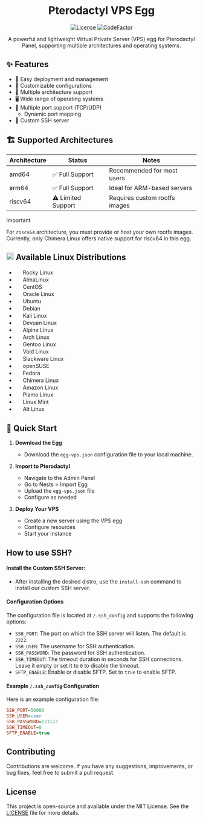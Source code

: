 <div align="center">

# Pterodactyl VPS Egg

[![License](https://img.shields.io/github/license/ysdragon/Pterodactyl-VPS-Egg)](https://github.com/ysdragon/Pterodactyl-VPS-Egg/blob/main/LICENSE)
[![CodeFactor](https://www.codefactor.io/repository/github/ysdragon/pterodactyl-vps-egg/badge)](https://www.codefactor.io/repository/github/ysdragon/pterodactyl-vps-egg)

A powerful and lightweight Virtual Private Server (VPS) egg for Pterodactyl Panel, supporting multiple architectures and operating systems.
</div>

## ✨ Features

- 🚀 Easy deployment and management
- 🔧 Customizable configurations
- 🔄 Multiple architecture support
- 🖥️ Wide range of operating systems
- 🔌 Multiple port support (TCP/UDP)
   - Dynamic port mapping
- 🚀 Custom SSH server

## 🏗️ Supported Architectures

| Architecture | Status | Notes |
|-------------|--------|-------|
| amd64 | ✅ Full Support | Recommended for most users |
| arm64 | ✅ Full Support | Ideal for ARM-based servers |
| riscv64 | ⚠️ Limited Support | Requires custom rootfs images |

> [!IMPORTANT]
> For `riscv64` architecture, you must provide or host your own rootfs images. Currently, only Chimera Linux offers native support for riscv64 in this egg.

## <img width="20" height="20" src="https://www.kernel.org/theme/images/logos/favicon.png" /> Available Linux Distributions
- <img width="16" height="16" src="https://rockylinux.org/favicon.png" /> Rocky Linux
- <img width="16" height="16" src="https://almalinux.org/fav/favicon.ico" /> AlmaLinux
- <img width="16" height="16" src="https://www.centos.org/assets/img/favicon.png" /> CentOS
- <img width="16" height="16" src="https://www.oracle.com/asset/web/favicons/favicon-32.png" /> Oracle Linux
- <img width="16" height="16" src="https://netplan.readthedocs.io/en/latest/_static/favicon.png" /> Ubuntu
- <img width="16" height="16" src="https://www.debian.org/favicon.ico" /> Debian
- <img width="16" height="16" src="https://github.com/bin456789/reinstall/assets/7548515/f74b3d5b-085f-4df3-bcc9-8a9bd80bb16d" /> Kali Linux
- <img width="16" height="16" src="https://www.devuan.org/ui/img/favicon.ico" /> Devuan Linux
- <img width="16" height="16" src="https://www.alpinelinux.org/alpine-logo.ico" /> Alpine Linux
- <img width="16" height="16" src="https://archlinux.org/static/favicon.png" /> Arch Linux
- <img width="16" height="16" src="https://www.gentoo.org/assets/img/logo/gentoo-g.png" /> Gentoo Linux
- <img width="16" height="16" src="https://voidlinux.org/assets/img/favicon.png" /> Void Linux
- <img width="16" height="16" src="http://www.slackware.com/favicon.ico" /> Slackware Linux
- <img width="16" height="16" src="https://static.opensuse.org/favicon.ico" /> openSUSE
- <img width="16" height="16" src="https://fedoraproject.org/favicon.ico" /> Fedora
- <img width="16" height="16" src="https://chimera-linux.org/assets/icons/favicon48.png" /> Chimera Linux
- <img width="16" height="16" src="https://aws.amazon.com/favicon.ico" /> Amazon Linux
- <img width="16" height="16" src="https://www.plamolinux.org/images/garland_logo.jpg" /> Plamo Linux
- <img width="16" height="16" src="https://linuxmint.com/web/img/favicon.ico" /> Linux Mint
- <img width="16" height="16" src="https://en.altlinux.org/favicon.svg" /> Alt Linux

## 🚀 Quick Start

1. **Download the Egg**
   - Download the `egg-vps.json` configuration file to your local machine.
2. **Import to Pterodactyl**
   - Navigate to the Admin Panel
   - Go to Nests > Import Egg
   - Upload the `egg-vps.json` file
   - Configure as needed

3. **Deploy Your VPS**
   - Create a new server using the VPS egg
   - Configure resources
   - Start your instance

## How to use SSH?

#### Install the Custom SSH Server:
   - After installing the desired distro, use the `install-ssh` command to install our custom SSH server.

#### Configuration Options

The configuration file is located at `/.ssh_config` and supports the following options:

- `SSH_PORT`: The port on which the SSH server will listen. The default is `2222`.
- `SSH_USER`: The username for SSH authentication.
- `SSH_PASSWORD`: The password for SSH authentication.
- `SSH_TIMEOUT`: The timeout duration in seconds for SSH connections. Leave it empty or set it to `0` to disable the timeout.
- `SFTP_ENABLE`: Enable or disable SFTP. Set to `true` to enable SFTP.

#### Example `/.ssh_config` Configuration

Here is an example configuration file:

```ini
SSH_PORT=50000
SSH_USER=user
SSH_PASSWORD=123123
SSH_TIMEOUT=0
SFTP_ENABLE=true
```

## Contributing

Contributions are welcome. If you have any suggestions, improvements, or bug fixes, feel free to submit a pull request.

## License
This project is open-source and available under the MIT License. See the [LICENSE](https://github.com/ysdragon/Pterodactyl-VPS-Egg/blob/main/LICENSE) file for more details.
